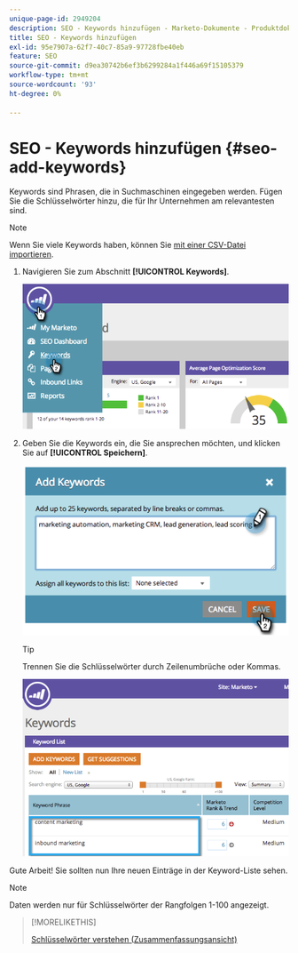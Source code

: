 ```yaml
---
unique-page-id: 2949204
description: SEO - Keywords hinzufügen - Marketo-Dokumente - Produktdokumentation
title: SEO - Keywords hinzufügen
exl-id: 95e7907a-62f7-40c7-85a9-97728fbe40eb
feature: SEO
source-git-commit: d9ea30742b6ef3b6299284a1f446a69f15105379
workflow-type: tm+mt
source-wordcount: '93'
ht-degree: 0%

---
```


# SEO - Keywords hinzufügen {#seo-add-keywords}

Keywords sind Phrasen, die in Suchmaschinen eingegeben werden. Fügen Sie die Schlüsselwörter hinzu, die für Ihr Unternehmen am relevantesten sind.

>[!NOTE]
>
>Wenn Sie viele Keywords haben, können Sie [mit einer CSV-Datei importieren](/help/marketo/product-docs/additional-apps/seo/keywords/seo-importing-keywords-with-a-csv.md).

1. Navigieren Sie zum Abschnitt **[!UICONTROL Keywords]**.

   ![](assets/image2014-9-18-11-3a28-3a39.png)

1. Geben Sie die Keywords ein, die Sie ansprechen möchten, und klicken Sie auf **[!UICONTROL Speichern]**.

   ![](assets/image2014-9-18-11-3a28-3a51.png)

   >[!TIP]
   >
   >Trennen Sie die Schlüsselwörter durch Zeilenumbrüche oder Kommas.

   ![](assets/image2014-9-18-11-3a29-3a12.png)

Gute Arbeit! Sie sollten nun Ihre neuen Einträge in der Keyword-Liste sehen.

>[!NOTE]
>
>Daten werden nur für Schlüsselwörter der Rangfolgen 1-100 angezeigt.

>[!MORELIKETHIS]
>
>[Schlüsselwörter verstehen (Zusammenfassungsansicht)](/help/marketo/product-docs/additional-apps/seo/keywords/seo-understanding-keywords.md)